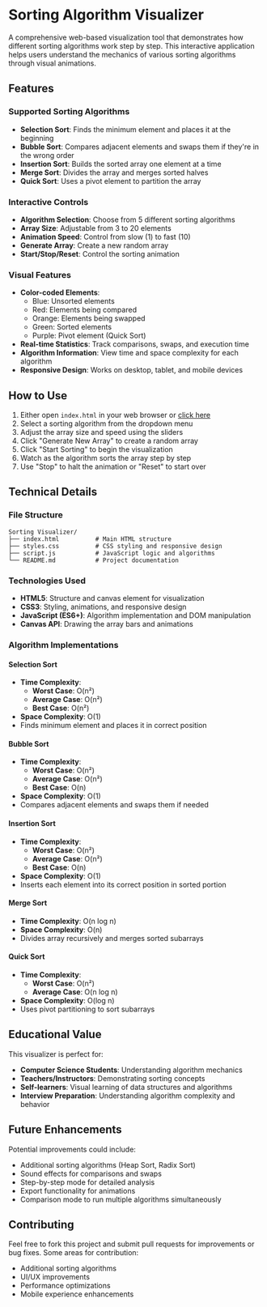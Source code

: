 # Sorting Algorithm Visualizer

A comprehensive web-based visualization tool that demonstrates how different sorting algorithms work step by step. This interactive application helps users understand the mechanics of various sorting algorithms through visual animations.

## Features

### Supported Sorting Algorithms
- **Selection Sort**: Finds the minimum element and places it at the beginning
- **Bubble Sort**: Compares adjacent elements and swaps them if they're in the wrong order
- **Insertion Sort**: Builds the sorted array one element at a time
- **Merge Sort**: Divides the array and merges sorted halves
- **Quick Sort**: Uses a pivot element to partition the array

### Interactive Controls
- **Algorithm Selection**: Choose from 5 different sorting algorithms
- **Array Size**: Adjustable from 3 to 20 elements
- **Animation Speed**: Control from slow (1) to fast (10)
- **Generate Array**: Create a new random array
- **Start/Stop/Reset**: Control the sorting animation

### Visual Features
- **Color-coded Elements**:
  - Blue: Unsorted elements
  - Red: Elements being compared
  - Orange: Elements being swapped
  - Green: Sorted elements
  - Purple: Pivot element (Quick Sort)
- **Real-time Statistics**: Track comparisons, swaps, and execution time
- **Algorithm Information**: View time and space complexity for each algorithm
- **Responsive Design**: Works on desktop, tablet, and mobile devices

## How to Use

1. Either open `index.html` in your web browser or [click here](https://rovishkataria.github.io/Sorting-Visualizer/)
2. Select a sorting algorithm from the dropdown menu
3. Adjust the array size and speed using the sliders
4. Click "Generate New Array" to create a random array
5. Click "Start Sorting" to begin the visualization
6. Watch as the algorithm sorts the array step by step
7. Use "Stop" to halt the animation or "Reset" to start over

## Technical Details

### File Structure
```
Sorting Visualizer/
├── index.html          # Main HTML structure
├── styles.css          # CSS styling and responsive design
├── script.js           # JavaScript logic and algorithms
└── README.md           # Project documentation
```

### Technologies Used
- **HTML5**: Structure and canvas element for visualization
- **CSS3**: Styling, animations, and responsive design
- **JavaScript (ES6+)**: Algorithm implementation and DOM manipulation
- **Canvas API**: Drawing the array bars and animations

### Algorithm Implementations

#### Selection Sort
- **Time Complexity**:
  - **Worst Case**: O(n²)
  - **Average Case**: O(n²)
  - **Best Case**: O(n²)
- **Space Complexity**: O(1)
- Finds minimum element and places it in correct position

#### Bubble Sort
- **Time Complexity**:
  - **Worst Case**: O(n²)
  - **Average Case**: O(n²)
  - **Best Case**: O(n)
- **Space Complexity**: O(1)
- Compares adjacent elements and swaps them if needed

#### Insertion Sort
- **Time Complexity**:
  - **Worst Case**: O(n²)
  - **Average Case**: O(n²)
  - **Best Case**: O(n)
- **Space Complexity**: O(1)
- Inserts each element into its correct position in sorted portion

#### Merge Sort
- **Time Complexity**: O(n log n)
- **Space Complexity**: O(n)
- Divides array recursively and merges sorted subarrays

#### Quick Sort
- **Time Complexity**:
  - **Worst Case**: O(n²)
  - **Average Case**: O(n log n)
- **Space Complexity**: O(log n)
- Uses pivot partitioning to sort subarrays

## Educational Value

This visualizer is perfect for:
- **Computer Science Students**: Understanding algorithm mechanics
- **Teachers/Instructors**: Demonstrating sorting concepts
- **Self-learners**: Visual learning of data structures and algorithms
- **Interview Preparation**: Understanding algorithm complexity and behavior

## Future Enhancements

Potential improvements could include:
- Additional sorting algorithms (Heap Sort, Radix Sort)
- Sound effects for comparisons and swaps
- Step-by-step mode for detailed analysis
- Export functionality for animations
- Comparison mode to run multiple algorithms simultaneously

## Contributing

Feel free to fork this project and submit pull requests for improvements or bug fixes. Some areas for contribution:
- Additional sorting algorithms
- UI/UX improvements
- Performance optimizations
- Mobile experience enhancements

